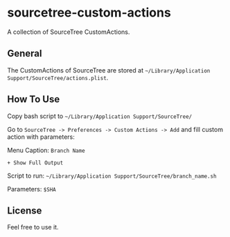 # sourcetree-custom-actions

A collection of SourceTree CustomActions.

## General
The CustomActions of SourceTree are stored at `~/Library/Application Support/SourceTree/actions.plist`. 

## How To Use
Copy bash script to `~/Library/Application Support/SourceTree/`

Go to `SourceTree -> Preferences -> Custom Actions -> Add` and fill custom action with parameters:

Menu Caption: `Branch Name`

`+ Show Full Output`

Script to run: `~/Library/Application Support/SourceTree/branch_name.sh`

Parameters: `$SHA`

## License
Feel free to use it.